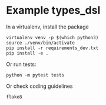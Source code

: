 # Example types_dsl

In a virtualenv, install the package

	virtualenv venv -p $(which python3)
	source ./venv/bin/activate
	pip install -r requirements_dev.txt
	pip install -e .


Or run tests:

	python -m pytest tests

Or check coding guidelines

	flake8
